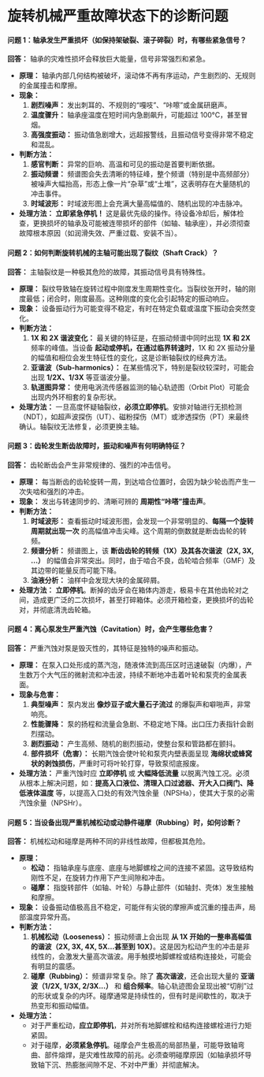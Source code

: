 # 旋转机械严重故障状态下的诊断问题

#### 问题 1：轴承发生严重损坏（如保持架破裂、滚子碎裂）时，有哪些紧急信号？

**回答：**
轴承的灾难性损坏会释放巨大能量，信号非常强烈和紧急。
*   **原理：** 轴承内部几何结构被破坏，滚动体不再有序运动，产生剧烈的、无规则的金属撞击和摩擦。
*   **现象：**
    1.  **剧烈噪声：** 发出刺耳的、不规则的“嘎吱”、“咔嚓”或金属研磨声。
    2.  **温度骤升：** 轴承座温度在短时间内急剧飙升，可能超过 100°C，甚至冒烟。
    3.  **高强度振动：** 振动值急剧增大，远超报警线，且振动信号变得非常不稳定和混乱。
*   **判断方法：**
    1.  **感官判断：** 异常的巨响、高温和可见的振动是首要判断依据。
    2.  **振动频谱：** 频谱图会失去清晰的特征峰，整个频谱（特别是中高频部分）被噪声大幅抬高，形态上像一片“杂草”或“土堆”，这表明存在大量随机的冲击事件。
    3.  **时域波形：** 时域波形图上会充满大量高幅值的、随机出现的冲击脉冲。
*   **处理方法：** **立即紧急停机！** 这是最优先级的操作。待设备冷却后，解体检查，更换损坏的轴承及可能被连带损坏的部件（如轴、轴承座），并必须彻查故障根本原因（如润滑失效、严重过载、安装不当）。

#### 问题 2：如何判断旋转机械的主轴可能出现了裂纹（Shaft Crack）？

**回答：**
主轴裂纹是一种极其危险的故障，其振动信号具有特殊性。
*   **原理：** 裂纹导致轴在旋转过程中刚度发生周期性变化。当裂纹张开时，轴的刚度最低；闭合时，刚度最高。这种刚度的变化会引起特定的振动响应。
*   **现象：** 设备振动行为可能变得不稳定，有时在特定负载或温度下振动会突然变化。
*   **判断方法：**
    1.  **1X 和 2X 谐波变化：** 最关键的特征是，在振动频谱中同时出现 **1X 和 2X** 频率的峰值。当设备 **起动或停机，在通过临界转速时**，1X 和 2X 振动分量的幅值和相位会发生特征性的变化，这是诊断轴裂纹的经典方法。
    2.  **亚谐波（Sub-harmonics）：** 在某些情况下，特别是裂纹较深时，可能会出现 **1/2X、1/3X** 等亚谐波分量。
    3.  **轨道图异常：** 使用电涡流传感器监测的轴心轨迹图（Orbit Plot）可能会出现内外环相套的复杂形状。
*   **处理方法：** 一旦高度怀疑轴裂纹，**必须立即停机**。安排对轴进行无损检测（NDT），如超声波探伤（UT）、磁粉探伤（MT）或渗透探伤（PT）来最终确认。轴裂纹无法修复，必须更换主轴。

#### 问题 3：齿轮发生断齿故障时，振动和噪声有何明确特征？

**回答：**
齿轮断齿会产生非常规律的、强烈的冲击信号。
*   **原理：** 每当断齿的齿轮旋转一周，到达啮合位置时，会因为缺少轮齿而产生一次失啮和强烈的冲击。
*   **现象：** 发出与转速同步的、清晰可辨的 **周期性“咔嗒”撞击声**。
*   **判断方法：**
    1.  **时域波形：** 查看振动时域波形图，会发现一个非常明显的、**每隔一个旋转周期就出现一次** 的高幅值冲击尖峰。这个周期的倒数就是断齿齿轮的转频。
    2.  **频谱分析：** 频谱图上，该 **断齿齿轮的转频（1X）及其各次谐波（2X, 3X, ...）** 的幅值会非常突出。同时，由于啮合不良，齿轮啮合频率（GMF）及其边带的能量反而可能下降。
    3.  **油液分析：** 油样中会发现大块的金属碎屑。
*   **处理方法：** **立即停机**。断掉的齿牙会在箱体内游走，极易卡在其他齿轮对之间，造成更广泛的二次损坏，甚至打碎箱体。必须开箱检查，更换损坏的齿轮对，并彻底清洗齿轮箱。

#### 问题 4：离心泵发生严重汽蚀（Cavitation）时，会产生哪些危害？

**回答：**
严重汽蚀对泵是毁灭性的，其特征是独特的噪声和振动。
*   **原理：** 在泵入口处形成的蒸汽泡，随液体流到高压区时迅速破裂（内爆），产生数万个大气压的微射流和冲击波，持续不断地冲击着叶轮和泵壳的金属表面。
*   **现象与危害：**
    1.  **典型噪声：** 泵内发出 **像炒豆子或大量石子流过** 的爆裂声和噼啪声，非常响亮。
    2.  **性能骤降：** 泵的扬程和流量会急剧、不稳定地下降。出口压力表指针会剧烈摆动。
    3.  **剧烈振动：** 产生高频、随机的剧烈振动，使整台泵和管路都在颤抖。
    4.  **部件损坏（危害）：** 长期汽蚀会使叶轮和泵壳内壁表面呈现 **海绵状或蜂窝状的剥蚀损伤**，严重时可将叶轮打穿，导致泵彻底报废。
*   **处理方法：** 严重汽蚀时应 **立即停机** 或 **大幅降低流量** 以脱离汽蚀工况。必须从根本上解决问题，如：**提高入口液位、清理入口过滤器、开大入口阀门、降低液体温度** 等，以提高入口处的有效汽蚀余量（NPSHa），使其大于泵的必需汽蚀余量（NPSHr）。

#### 问题 5：当设备出现严重机械松动或动静件碰摩（Rubbing）时，如何诊断？

**回答：**
机械松动和碰摩是两种不同的非线性故障，但都极其危险。
*   **原理：**
    *   **松动：** 指轴承座与底座、底座与地脚螺栓之间的连接不紧固。这导致结构刚性不足，在旋转力作用下产生间隙和冲击。
    *   **碰摩：** 指旋转部件（如轴、叶轮）与静止部件（如轴封、壳体）发生接触和摩擦。
*   **现象：** 设备振动值极高且不稳定，可能伴有尖锐的摩擦声或沉重的撞击声，局部温度异常升高。
*   **判断方法：**
    1.  **机械松动（Looseness）：** 振动频谱上会出现 **从 1X 开始的一整串高幅值的谐波（2X, 3X, 4X, 5X...甚至到 10X）**。这是因为松动产生的冲击是非线性的，会激发大量高次谐波。用手触摸地脚螺栓或结构连接处，可能会有明显的震感。
    2.  **碰摩（Rubbing）：** 频谱非常复杂。除了 **高次谐波**，还会出现大量的 **亚谐波（1/2X, 1/3X, 2/3X...）** 和 **组合频率**。轴心轨迹图会呈现出被“切削”过的形状或复杂的内环。碰摩通常是持续性的，但有时是间歇性的，取决于热变形和振动幅值。
*   **处理方法：**
    *   对于严重松动，**应立即停机**，并对所有地脚螺栓和结构连接螺栓进行力矩紧固。
    *   对于碰摩，**必须紧急停机**。碰摩会产生极高的局部热量，可能导致轴弯曲、部件熔焊，是灾难性故障的前兆。必须查明碰摩原因（如轴承损坏导致轴下沉、热膨胀间隙不足、不对中严重）并彻底解决。